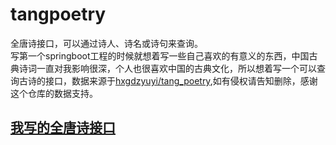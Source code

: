 # tangpoetry
全唐诗接口，可以通过诗人、诗名或诗句来查询。  
写第一个springboot工程的时候就想着写一些自己喜欢的有意义的东西，中国古典诗词一直对我影响很深，个人也很喜欢中国的古典文化，所以想着写一个可以查询古诗的接口，数据来源于[hxgdzyuyi/tang_poetry](https://github.com/hxgdzyuyi/tang_poetry),如有侵权请告知删除，感谢这个仓库的数据支持。
## [我写的全唐诗接口](http://47.106.147.90:8085/)
